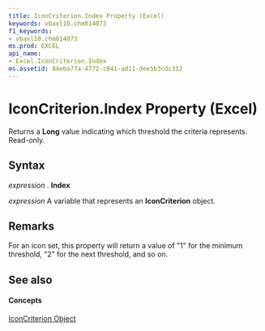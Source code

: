```yaml
---
title: IconCriterion.Index Property (Excel)
keywords: vbaxl10.chm814073
f1_keywords:
- vbaxl10.chm814073
ms.prod: EXCEL
api_name:
- Excel.IconCriterion.Index
ms.assetid: 84eba77a-4772-c041-ad11-dee5b3cdc312
---
```



# IconCriterion.Index Property (Excel)

Returns a  **Long** value indicating which threshold the criteria represents. Read-only.


## Syntax

 _expression_ . **Index**

 _expression_ A variable that represents an **IconCriterion** object.


## Remarks

For an icon set, this property will return a value of "1" for the minimum threshold, "2" for the next threshold, and so on.


## See also


#### Concepts


[IconCriterion Object](iconcriterion-object-excel.md)

